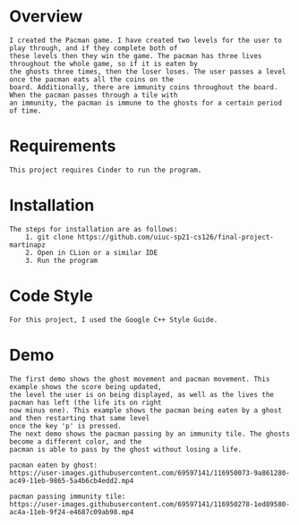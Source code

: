 # Overview

    I created the Pacman game. I have created two levels for the user to play through, and if they complete both of 
    these levels then they win the game. The pacman has three lives throughout the whole game, so if it is eaten by
    the ghosts three times, then the loser loses. The user passes a level once the pacman eats all the coins on the 
    board. Additionally, there are immunity coins throughout the board. When the pacman passes through a tile with 
    an immunity, the pacman is immune to the ghosts for a certain period of time. 

# Requirements 

    This project requires Cinder to run the program. 

# Installation

    The steps for installation are as follows: 
        1. git clone https://github.com/uiuc-sp21-cs126/final-project-martinapz
        2. Open in CLion or a similar IDE
        3. Run the program 

# Code Style 

    For this project, I used the Google C++ Style Guide. 

# Demo 

    The first demo shows the ghost movement and pacman movement. This example shows the score being updated, 
    the level the user is on being displayed, as well as the lives the pacman has left (the life its on right 
    now minus one). This example shows the pacman being eaten by a ghost and then restarting that same level 
    once the key 'p' is pressed. 
    The next demo shows the pacman passing by an immunity tile. The ghosts become a different color, and the 
    pacman is able to pass by the ghost without losing a life.
    
    pacman eaten by ghost:
    https://user-images.githubusercontent.com/69597141/116950073-9a861280-ac49-11eb-9865-5a4b6cb4edd2.mp4
    
    pacman passing immunity tile: 
    https://user-images.githubusercontent.com/69597141/116950278-1ed89580-ac4a-11eb-9f24-e4687c09ab98.mp4

 


    
   
    
    
